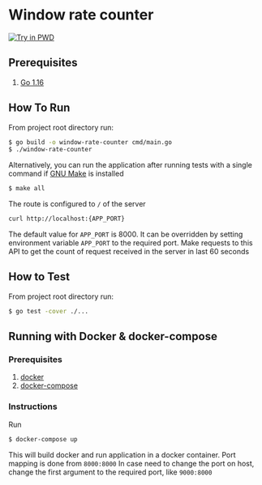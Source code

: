 # Window rate counter
[![Try in PWD](https://raw.githubusercontent.com/play-with-docker/stacks/master/assets/images/button.png)](https://labs.play-with-docker.com/?stack=https://raw.githubusercontent.com/jeffy-mathew/sliding-window-rate-limiter/master/docker-compose.yml)
## Prerequisites
1. [Go 1.16](https://golang.org/dl/)

## How To Run

From project root directory run:

```sh
$ go build -o window-rate-counter cmd/main.go
$ ./window-rate-counter
```

Alternatively, you can run the application after running tests with a single command 
if [GNU Make](https://www.gnu.org/software/make/) is installed
```sh
$ make all
```

The route is configured to `/` of the server

```sh
curl http://localhost:{APP_PORT}
```

The default value for `APP_PORT` is 8000.
It can be overridden by setting environment variable `APP_PORT` to the required port.
Make requests to this API to get the count of request received in the server in last 60 seconds

## How to Test
From project root directory run:
```sh
$ go test -cover ./...
```

## Running with Docker & docker-compose

### Prerequisites
1. [docker](https://docs.docker.com/engine/install/)
2. [docker-compose](https://docs.docker.com/compose/install/)

### Instructions

Run
```sh
$ docker-compose up
```

This will build docker and run application in a docker container.
Port mapping is done from `8000:8000`
In case need to change the port on host, change the first argument to the required port, like `9000:8000`
